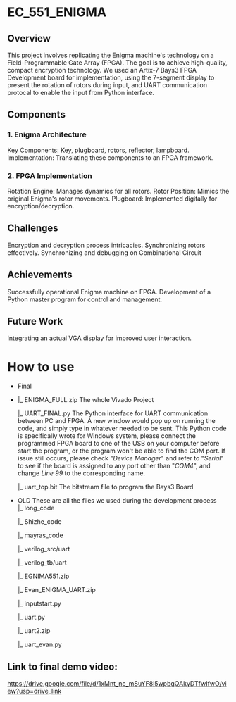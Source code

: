 # EC_551_ENIGMA
## Overview
This project involves replicating the Enigma machine's technology on a Field-Programmable Gate Array (FPGA). The goal is to achieve high-quality, compact encryption technology.
We used an Artix-7 Bays3 FPGA Development board for implementation, using the 7-segment display to present the rotation of rotors during input, and UART communication protocal
to enable the input from Python interface.

## Components
### 1. Enigma Architecture
Key Components: Key, plugboard, rotors, reflector, lampboard.
Implementation: Translating these components to an FPGA framework.
### 2. FPGA Implementation
Rotation Engine: Manages dynamics for all rotors.
Rotor Position: Mimics the original Enigma's rotor movements.
Plugboard: Implemented digitally for encryption/decryption.

## Challenges
Encryption and decryption process intricacies.
Synchronizing rotors effectively.
Synchronizing and debugging on Combinational Circuit 

## Achievements
Successfully operational Enigma machine on FPGA.
Development of a Python master program for control and management.

## Future Work
Integrating an actual VGA display for improved user interaction.

# How to use
- Final
- 
  |_  ENIGMA_FULL.zip      The whole Vivado Project
  
  |_  UART_FINAL.py        The Python interface for UART communication between PC and FPGA. A new window would pop up on running the code, and simply type in whatever needed to
                           be sent. This Python code is specifically wrote for Windows system, please connect the programmed FPGA board to one of the USB on your computer before
                           start the program, or the program won't be able to find the COM port. If issue still occurs, please check "*Device Manager*" and refer to "*Serial*" to 
                           see if the board is assigned to any port other than "*COM4*", and change *Line 99* to the corresponding name.
  
  |_  uart_top.bit       The bitstream file to program the Bays3 Board
- OLD                       These are all the files we used during the development process              
  |_  long_code         
       
  |_  Shizhe_code
  
  |_  mayras_code
  
  |_  verilog_src/uart
  
  |_  verilog_tb/uart
  
  |_  EGNIMA551.zip
  
  |_  Evan_ENIGMA_UART.zip
  
  |_  inputstart.py
  
  |_  uart.py
  
  |_  uart2.zip
  
  |_  uart_evan.py                


## Link to final demo video: 
https://drive.google.com/file/d/1xMnt_nc_mSuYF8l5wpbqQAkyDTfwIfwO/view?usp=drive_link
